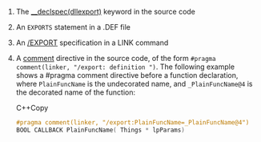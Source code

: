 1. The [__declspec(dllexport)](https://docs.microsoft.com/en-us/cpp/cpp/dllexport-dllimport?view=vs-2017) keyword in the source code

2. An `EXPORTS` statement in a .DEF file

3. An [/EXPORT](https://docs.microsoft.com/en-us/cpp/build/reference/export-exports-a-function?view=vs-2017) specification in a LINK command

4. A [comment](https://docs.microsoft.com/en-us/cpp/preprocessor/comment-c-cpp?view=vs-2017) directive in the source code, of the form `#pragma comment(linker, "/export: definition ")`. The following example shows a #pragma comment directive before a function declaration, where `PlainFuncName` is the undecorated name, and `_PlainFuncName@4` is the decorated name of the function:

   C++Copy

   ```cpp
   #pragma comment(linker, "/export:PlainFuncName=_PlainFuncName@4")
   BOOL CALLBACK PlainFuncName( Things * lpParams)
   ```

